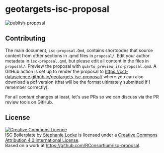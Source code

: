 # geotargets-isc-proposal
[![publish-proposal](https://github.com/cct-datascience/geotargets-isc-proposal/actions/workflows/publish-proposal.yaml/badge.svg)](https://github.com/cct-datascience/geotargets-isc-proposal/actions/workflows/publish-proposal.yaml)

## Contributing

The main document, `isc-proposal.Qmd`, contains shortcodes that source content from other sections in .qmd files in `proposal/`.  Edit your author metadata in `isc-proposal.qmd`, but please edit all content in the files in `proposal/`.  Preview the proposal with `quarto preview isc-proposal.qmd`.  A GitHub action is set up to render the proposal to <https://cct-datascience.github.io/geotargets-isc-proposal/> where you can also download a pdf version (that will be the format ultimately submitted if I remember correctly).

For all *content* changes at least, let's use PRs so we can discuss via the PR review tools on GitHub.

## License
<a rel="license" href="http://creativecommons.org/licenses/by/4.0/"><img alt="Creative Commons Licence" style="border-width:0" src="https://i.creativecommons.org/l/by/4.0/88x31.png" /></a><br /><span xmlns:dct="http://purl.org/dc/terms/" property="dct:title">ISC Boilerplate</span> by <a xmlns:cc="http://creativecommons.org/ns#" href="https://github.com/stephlocke" property="cc:attributionName" rel="cc:attributionURL">Stephanie Locke</a> is licensed under a <a rel="license" href="http://creativecommons.org/licenses/by/4.0/">Creative Commons Attribution 4.0 International License</a>.<br />Based on a work at <a xmlns:dct="http://purl.org/dc/terms/" href="https://github.com/RConsortium/isc-proposal" rel="dct:source">https://github.com/RConsortium/isc-proposal</a>.
